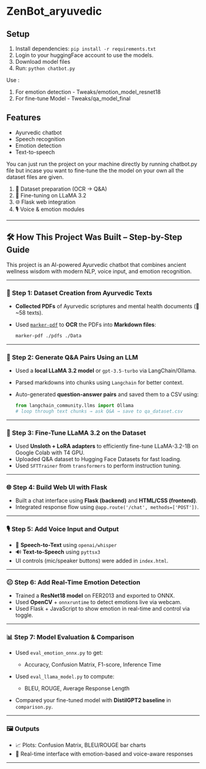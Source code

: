 # ZenBot_aryuvedic


## Setup
1. Install dependencies: `pip install -r requirements.txt`
2. Login to your huggingFace account to use the models.
3. Download model files
4. Run: `python chatbot.py`


Use :
1. For emotion detection -  Tweaks/emotion_model_resnet18
2. For fine-tune Model - Tweaks/qa_model_final

## Features
- Ayurvedic chatbot
- Speech recognition
- Emotion detection
- Text-to-speech


You can just run the project on your machine directly by running chatbot.py file but incase you want to fine-tune the the model on your own all the dataset files are given.


1. 📄 Dataset preparation (OCR → Q&A)
2. 🧠 Fine-tuning on LLaMA 3.2
3. 🌐 Flask web integration
4. 🎙️ Voice & emotion modules


---

## 🛠️ How This Project Was Built – Step-by-Step Guide

This project is an AI-powered Ayurvedic chatbot that combines ancient wellness wisdom with modern NLP, voice input, and emotion recognition.

---

### 📁 Step 1: Dataset Creation from Ayurvedic Texts

- **Collected PDFs** of Ayurvedic scriptures and mental health documents (🧾 ~58 texts).
- Used [`marker-pdf`](https://pypi.org/project/marker-pdf/) to **OCR** the PDFs into **Markdown files**:
  
  ```bash
  marker-pdf ./pdfs ./Data
  ```

---

### 🧠 Step 2: Generate Q&A Pairs Using an LLM

- Used a **local LLaMA 3.2 model** or `gpt-3.5-turbo` via LangChain/Ollama.
- Parsed markdowns into chunks using `Langchain` for better context.
- Auto-generated **question-answer pairs** and saved them to a CSV using:
  
  ```python
  from langchain_community.llms import Ollama
  # loop through text chunks → ask Q&A → save to qa_dataset.csv
  ```

---

### 🧪 Step 3: Fine-Tune LLaMA 3.2 on the Dataset

- Used **Unsloth + LoRA adapters** to efficiently fine-tune LLaMA-3.2-1B on Google Colab with T4 GPU.
- Uploaded Q&A dataset to Hugging Face Datasets for fast loading.
- Used `SFTTrainer` from `transformers` to perform instruction tuning.

---

### 🌐 Step 4: Build Web UI with Flask

- Built a chat interface using **Flask (backend)** and **HTML/CSS (frontend)**.
- Integrated response flow using `@app.route('/chat', methods=['POST'])`.

---

### 🎙️ Step 5: Add Voice Input and Output

- 🎤 **Speech-to-Text** using `openai/whisper`
- 🔊 **Text-to-Speech** using `pyttsx3`
- UI controls (mic/speaker buttons) were added in `index.html`.

---

### 😐 Step 6: Add Real-Time Emotion Detection

- Trained a **ResNet18 model** on FER2013 and exported to ONNX.
- Used **OpenCV** + `onnxruntime` to detect emotions live via webcam.
- Used Flask + JavaScript to show emotion in real-time and control via toggle.

---

### 📊 Step 7: Model Evaluation & Comparison

- Used `eval_emotion_onnx.py` to get:
  - Accuracy, Confusion Matrix, F1-score, Inference Time

- Used `eval_llama_model.py` to compute:
  - BLEU, ROUGE, Average Response Length

- Compared your fine-tuned model with **DistilGPT2 baseline** in `comparison.py`.

---

### 🖼️ Outputs

- 📈 Plots: Confusion Matrix, BLEU/ROUGE bar charts
- 🧠 Real-time interface with emotion-based and voice-aware responses

---


